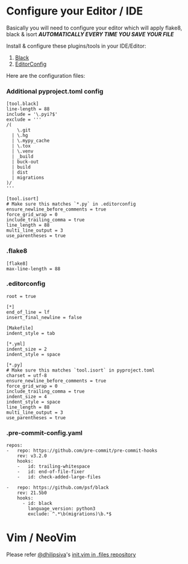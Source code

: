 # Configure your Editor / IDE

Basically you will need to configure your editor which will apply flake8, black & isort ***AUTOMATICALLY EVERY TIME YOU SAVE YOUR FILE***

Install & configure these plugins/tools in your IDE/Editor:

1. [Black](https://black.readthedocs.io/en/stable/editor_integration.html)
2. [EditorConfig](https://editorconfig.org/#pre-installed)

Here are the configuration files:

### Additional pyproject.toml config

```
[tool.black]
line-length = 88
include = '\.pyi?$'
exclude = '''
/(
    \.git
  | \.hg
  | \.mypy_cache
  | \.tox
  | \.venv
  | _build
  | buck-out
  | build
  | dist
  | migrations
)/
'''

[tool.isort]
# Make sure this matches `*.py` in .editorconfig
ensure_newline_before_comments = true
force_grid_wrap = 0
include_trailing_comma = true
line_length = 88
multi_line_output = 3
use_parentheses = true
```

### .flake8
```
[flake8]
max-line-length = 88
```

### .editorconfig
```
root = true

[*]
end_of_line = lf
insert_final_newline = false

[Makefile]
indent_style = tab

[*.yml]
indent_size = 2
indent_style = space

[*.py]
# Make sure this matches `tool.isort` in pyproject.toml
charset = utf-8
ensure_newline_before_comments = true
force_grid_wrap = 0
include_trailing_comma = true
indent_size = 4
indent_style = space
line_length = 88
multi_line_output = 3
use_parentheses = true
```

### .pre-commit-config.yaml

```
repos:
-   repo: https://github.com/pre-commit/pre-commit-hooks
    rev: v3.2.0
    hooks:
    -   id: trailing-whitespace
    -   id: end-of-file-fixer
    -   id: check-added-large-files

-   repo: https://github.com/psf/black
    rev: 21.5b0
    hooks:
      - id: black
        language_version: python3
        exclude: ^.*\b(migrations)\b.*$
```


# Vim / NeoVim

Please refer [@dhilipsiva](https://github.com/dhilipsiva)'s [init.vim in .files repository](https://github.com/dhilipsiva/.files/blob/master/.config/nvim/init.vim)

